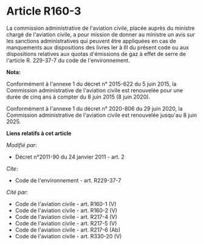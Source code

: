 # Article R160-3

La commission administrative de l'aviation civile, placée auprès du ministre chargé de l'aviation civile, a pour mission de
donner au ministre un avis sur les sanctions administratives qui peuvent être appliquées en cas de manquements aux
dispositions des livres Ier à III du présent code ou aux dispositions relatives aux quotas d'émissions de gaz à effet de
serre de l'article R. 229-37-7 du code de l'environnement.

**Nota:**

Conformément à l'annexe 1 du décret n° 2015-622 du 5 juin 2015, la Commission administrative de l'aviation civile est
renouvelée pour une durée de cinq ans à compter du 8 juin 2015 (8 juin 2020).

Conformément à l'annexe 1 du décret n° 2020-806 du 29 juin 2020, la Commission administrative de l'aviation civile est
renouvelée jusqu'au 8 juin 2025.

**Liens relatifs à cet article**

_Modifié par_:

  - Décret n°2011-90 du 24 janvier 2011 - art. 2

_Cite_:

  - Code de l'environnement - art. R229-37-7

_Cité par_:

  - Code de l'aviation civile - art. R160-1 (V)
  - Code de l'aviation civile - art. R160-2 (V)
  - Code de l'aviation civile - art. R217-4 (V)
  - Code de l'aviation civile - art. R217-5 (V)
  - Code de l'aviation civile - art. R217-6 (Ab)
  - Code de l'aviation civile - art. R330-20 (V)
